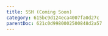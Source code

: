 ```yaml
---
title: SSH (Coming Soon)
category: 615bc9d124eca4007fa0d27c
parentDoc: 621c0d9980002500848d2a57
---
```



